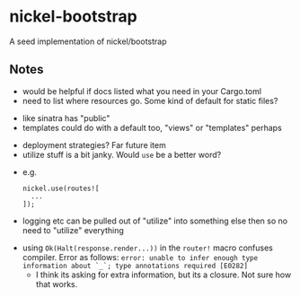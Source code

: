 # nickel-bootstrap

A seed implementation of nickel/bootstrap


## Notes

* would be helpful if docs listed what you need in your Cargo.toml
* need to list where resources go. Some kind of default for static files?
 - like sinatra has "public"
 - templates could do with a default too, "views" or "templates" perhaps
* deployment strategies? Far future item
* utilize stuff is a bit janky. Would ```use``` be a better word?
 - e.g.
   ```
   nickel.use(routes![
     ...
   ]);
   ```
 - logging etc can be pulled out of "utilize" into something else then so no need to "utilize" everything
* using ```Ok(Halt(response.render...))``` in the ```router!``` macro confuses compiler. Error as follows: ```error: unable to infer enough type information about `_`; type annotations required [E0282]```
  - I think its asking for extra information, but its a closure. Not sure how that works.
